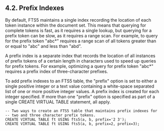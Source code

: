 ## 4\.2\. Prefix Indexes


 By default, FTS5 maintains a single index recording the location of each
token instance within the document set. This means that querying for complete
tokens is fast, as it requires a single lookup, but querying for a prefix
token can be slow, as it requires a range scan. For example, to query for
the prefix token "abc\*" requires a range scan of all tokens greater than
or equal to "abc" and less than "abd".



 A prefix index is a separate index that records the location of all
instances of prefix tokens of a certain length in characters used to speed
up queries for prefix tokens. For example, optimizing a query for prefix
token "abc\*" requires a prefix index of three\-character prefixes.



 To add prefix indexes to an FTS5 table, the "prefix" option is set to
either a single positive integer or a text value containing a white\-space
separated list of one or more positive integer values. A prefix index is
created for each integer specified. If more than one "prefix" option is
specified as part of a single CREATE VIRTUAL TABLE statement, all apply.




```
-- Two ways to create an FTS5 table that maintains prefix indexes for
-- two and three character prefix tokens.
CREATE VIRTUAL TABLE ft USING fts5(a, b, prefix='2 3');
CREATE VIRTUAL TABLE ft USING fts5(a, b, prefix=2, prefix=3);

```


